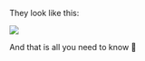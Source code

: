 They look like this:

![](https://project-cards.jtpotatodev.workers.dev/?project=jtpotato/project-cards&started=2%20Dec%202023&codename=Alexandra)

And that is all you need to know 🤗